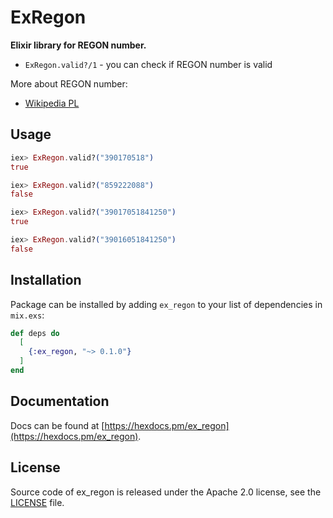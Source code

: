 # ExRegon

**Elixir library for REGON number.**

  * `ExRegon.valid?/1` - you can check if REGON number is valid

  More about REGON number:
  * [Wikipedia PL](https://pl.wikipedia.org/wiki/REGON)

## Usage

```elixir
iex> ExRegon.valid?("390170518")
true

iex> ExRegon.valid?("859222088")
false

iex> ExRegon.valid?("39017051841250")
true

iex> ExRegon.valid?("39016051841250")
false
```

## Installation

Package can be installed by adding `ex_regon`
to your list of dependencies in `mix.exs`:

```elixir
def deps do
  [
    {:ex_regon, "~> 0.1.0"}
  ]
end
```

## Documentation

Docs can be found at [https://hexdocs.pm/ex_regon](https://hexdocs.pm/ex_regon).

## License

Source code of ex_regon is released under the Apache 2.0 license, see the [LICENSE](LICENSE) file.

